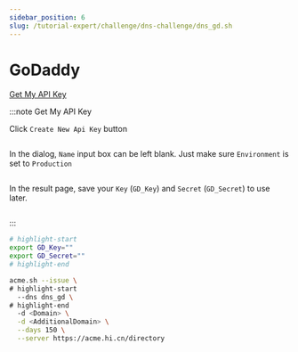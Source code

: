```yaml
---
sidebar_position: 6
slug: /tutorial-expert/challenge/dns-challenge/dns_gd.sh
---
```


# GoDaddy

<p><a href="https://developer.godaddy.com/keys" className="button button--secondary button--lg text--no-decoration">Get My API Key</a></p>


:::note Get My API Key

Click `Create New Api Key` button

<img srcset="/docs/godaddy-create-api-token-step-1.png 2x" />

In the dialog, `Name` input box can be left blank. Just make sure `Environment` is set to `Production`

<img srcset="/docs/godaddy-create-api-token-step-2.png 2x" />

In the result page, save your `Key` (`GD_Key`) and `Secret` (`GD_Secret`) to use later.

<img srcset="/docs/godaddy-create-api-token-step-3.png 2x" />


:::

```bash
# highlight-start
export GD_Key=""
export GD_Secret=""
# highlight-end

acme.sh --issue \
# highlight-start
  --dns dns_gd \
# highlight-end
  -d <Domain> \
  -d <AdditionalDomain> \
  --days 150 \
  --server https://acme.hi.cn/directory
```